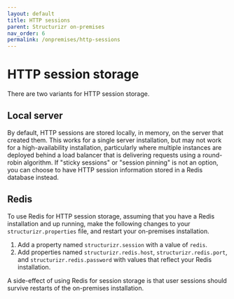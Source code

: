 ```yaml
---
layout: default
title: HTTP sessions
parent: Structurizr on-premises
nav_order: 6
permalink: /onpremises/http-sessions
---
```


# HTTP session storage

There are two variants for HTTP session storage.

## Local server

By default, HTTP sessions are stored locally, in memory, on the server that created them. This works for a single server installation, but may not work for a high-availability installation, particularly where multiple instances are deployed behind a load balancer that is delivering requests using a round-robin algorithm. If "sticky sessions" or "session pinning" is not an option, you can choose
to have HTTP session information stored in a Redis database instead.

## Redis

To use Redis for HTTP session storage, assuming that you have a Redis installation and up running, make the following changes to your
`structurizr.properties` file, and restart your on-premises installation.

1. Add a property named `structurizr.session` with a value of `redis`.
2. Add properties named `structurizr.redis.host`, `structurizr.redis.port`, and `structurizr.redis.password` with values that reflect your Redis installation.

A side-effect of using Redis for session storage is that user sessions should survive restarts of the on-premises installation.